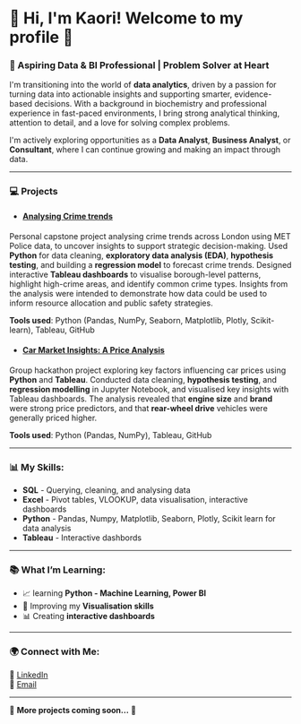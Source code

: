 # 👋 Hi, I'm Kaori! Welcome to my profile 🌻
### 🚀 Aspiring Data & BI Professional | Problem Solver at Heart

I'm transitioning into the world of **data analytics**, driven by a passion for turning data into actionable insights and supporting smarter, evidence-based decisions. With a background in biochemistry and professional experience in fast-paced environments, I bring strong analytical thinking, attention to detail, and a love for solving complex problems.

I'm actively exploring opportunities as a **Data Analyst**, **Business Analyst**, or **Consultant**, where I can continue growing and making an impact through data.

---

### 💻 Projects 
- #### [Analysing Crime trends](https://github.com/Kaori61/crime-data-analysis)
Personal capstone project analysing crime trends across London using MET Police data, to uncover insights to support strategic decision-making.
Used **Python** for data cleaning, **exploratory data analysis (EDA)**, **hypothesis testing**, and building a **regression model** to forecast crime trends. Designed interactive **Tableau dashboards** to visualise borough-level patterns, highlight high-crime areas, and identify common crime types.
Insights from the analysis were intended to demonstrate how data could be used to inform resource allocation and public safety strategies.

**Tools used**: Python (Pandas, NumPy, Seaborn, Matplotlib, Plotly, Scikit-learn), Tableau, GitHub

- #### [Car Market Insights: A Price Analysis](https://github.com/Kaori61/Car-Price-Analysis)

Group hackathon project exploring key factors influencing car prices using **Python** and **Tableau**.
Conducted data cleaning, **hypothesis testing**, and **regression modelling** in Jupyter Notebook, and visualised key insights with Tableau dashboards.
The analysis revealed that **engine size** and **brand** were strong price predictors, and that **rear-wheel drive** vehicles were generally priced higher.

**Tools used**: Python (Pandas, NumPy), Tableau, GitHub

---

### 📊 My Skills:
- **SQL** - Querying, cleaning, and analysing data
- **Excel** - Pivot tables, VLOOKUP, data visualisation, interactive dashboards
- **Python** - Pandas, Numpy, Matplotlib, Seaborn, Plotly, Scikit learn for data analysis
- **Tableau** - Interactive dashbords

---

### 📚 What I’m Learning:
- 📈 learning **Python - Machine Learning, Power BI**
- 🌱 Improving my **Visualisation skills**
- 📊 Creating **interactive dashboards**
---

### 🌍 Connect with Me:
🔗 [LinkedIn](https://www.linkedin.com/in/kaori-ikarashi/)  
📧 [Email](mailto:kaori.ikarashi07@gmail.com?subject=[GitHub]%inquiry)  

---

👾 **More projects coming soon...** 👾


<!--
**Kaori61/Kaori61** is a ✨ _special_ ✨ repository because its `README.md` (this file) appears on your GitHub profile.

Here are some ideas to get you started:

- 🔭 I’m currently working on ...
- 🌱 I’m currently learning ...
- 👯 I’m looking to collaborate on ...
- 🤔 I’m looking for help with ...
- 💬 Ask me about ...
- 📫 How to reach me: ...
- 😄 Pronouns: ...
- ⚡ Fun fact: ...
-->
